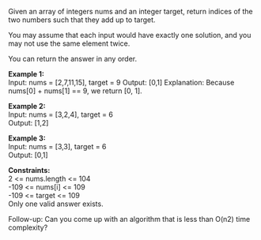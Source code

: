 Given an array of integers nums and an integer target, return indices of the two numbers such that they add up to target.

You may assume that each input would have exactly one solution, and you may not use the same element twice.

You can return the answer in any order.


**Example 1:**  
Input: nums = [2,7,11,15], target = 9
Output: [0,1]
Explanation: 
Because nums[0] + nums[1] == 9, we return [0, 1].


**Example 2:**  
Input: nums = [3,2,4], target = 6  
Output: [1,2]


**Example 3:**  
Input: nums = [3,3], target = 6  
Output: [0,1]

**Constraints:**  
2 <= nums.length <= 104  
-109 <= nums[i] <= 109  
-109 <= target <= 109  
Only one valid answer exists.

Follow-up: Can you come up with an algorithm that is less than O(n2) time complexity?
